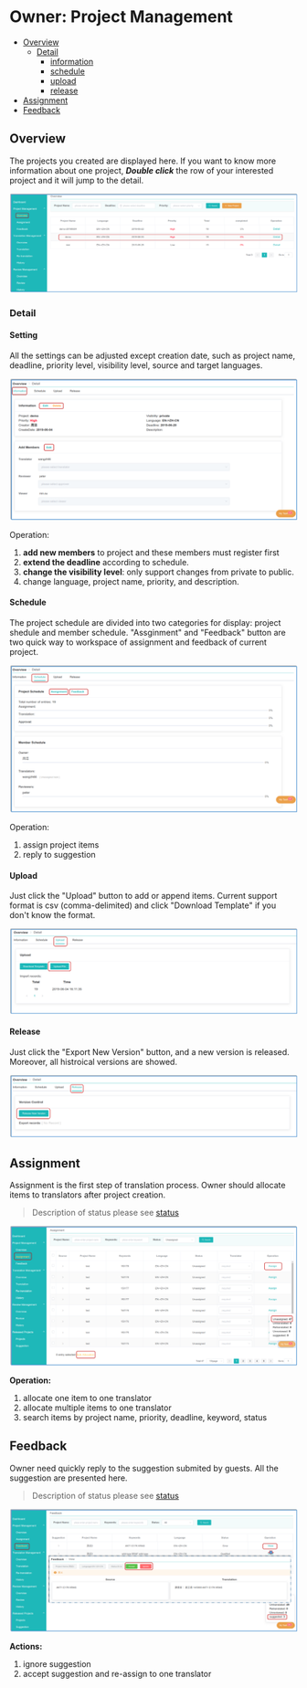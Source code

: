# Owner: Project Management

- [Overview](#overview)
  - [Detail](#detail)
    - [information](#information)
    - [schedule](#schedule)
    - [upload](#upload)
    - [release](#release)
- [Assignment](#assign)
- [Feedback](#feedback)


## Overview

<span id='overview'></span>


The projects you created are displayed here. If you want to know more information about one project, _**Double click**_ the row of your interested project and it will jump to the detail.

![](/assets/project_management.overview.png)

### Detail
<span id='detail'></span>

#### Setting
<span id='information'></span>


All the settings can be adjusted except creation date, such as project name, deadline, priority level, visibility level, source and target languages. 

![](/assets/project_management.overview.information.png)

Operation:
1. **add new members** to project and these members must register first
2. **extend the deadline** according to schedule.
4. **change the visibility level**: only support changes from private to public.
5. change language, project name, priority, and description. 

      
#### Schedule
<span id='schedule'></span>


The project schedule are divided into two categories for display: project shedule and member schedule. "Assginment" and "Feedback" button are two quick way to workspace of assignment and feedback of current project.

![](/assets/project_management.schedule.png)

Operation:
1. assign project items
2. reply to suggestion

#### Upload
<span id='upload'></span>

Just click the "Upload" button to add or append items. Current support format is csv (comma-delimited) and click "Download Template" if you don't know the format.

![](/assets/project_management.upload.png)

#### Release
<span id='release'></span>

Just click the "Export New Version" button, and a new version is released. Moreover, all histroical versions are showed.

![](/assets/project_management.release.png)

## Assignment

<span id='assign'></span>

Assignment is the first step of translation process. Owner should allocate items to translators after project creation.

> Description of status please see [status](../glossary.md#status)

![](/assets/project_management.assignment.png)

**Operation:**
1. allocate one item to one translator
2. allocate multiple items to one translator
3. search items by project name, priority, deadline, keyword, status
 
## Feedback

<span id='feedback'></span>

Owner need quickly reply to the suggestion submited by guests. All the suggestion are presented here.

> Description of status please see [status](../glossary.md#status)

![](/assets/project_management.feedback.png)

**Actions:**
1. ignore suggestion
2. accept suggestion and re-assign to one translator

